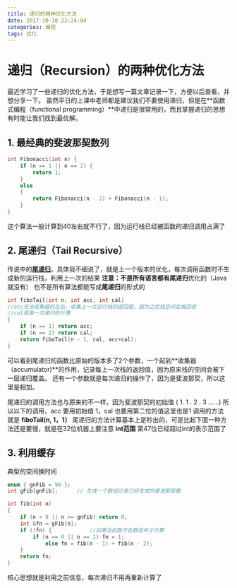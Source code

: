 ```yaml
---
title: 递归的两种优化方法
date: 2017-10-10 22:24:04
categories: 编程
tags: 优化
---
```

# 递归（Recursion）的两种优化方法

最近学习了一些递归的优化方法，于是想写一篇文章记录一下，方便以后查看，并想分享一下。
虽然平日的上课中老师都是建议我们不要使用递归，但是在**函数式编程（functional programming）**中递归是很常用的，而且掌握递归的思想有时能让我们找到最优解。

<!--more-->

## 1. 最经典的斐波那契数列

```c
int Fibonacci(int n) {
    if (n == 1 || n == 2) {
        return 1;
    }
    else
    {
        return Fibonacci(n - 2) + Fibonacci(n - 1);
    }
}
```

这个算法一般计算到40左右就不行了，因为运行栈已经被函数的递归调用占满了

## 2. 尾递归（Tail Recursive）

传说中的[**尾递归**](https://www.wikiwand.com/zh/%E5%B0%BE%E8%B0%83%E7%94%A8)。具体我不细说了，就是上一个版本的优化，每次调用函数时不生成新的运行栈，利用上一次的结果
**注意：**不是所有语言都有**尾递归**优化的（Java就没有）
       也不是所有算法都能写成**尾递归**的形式的

``` c
int fiboTail(int n, int acc, int cal) 
//acc充当收集器的左右，收集上一次运行栈的返回值，因为之后栈空间会被回收
//cal是每一次递归的计算
{
    if (n == 1) return acc;
    if (n == 2) return cal;
    return fiboTail(n - 1, cal, acc+cal);
}
```

可以看到尾递归的函数比原始的版本多了2个参数，一个起到**收集器（accumulator)**的作用，记录每上一次栈的返回值，因为原来栈的空间会被下一层递归覆盖。
还有一个参数就是每次递归的操作了，因为是斐波那契，所以这里是相加。

尾递归的调用方法也与原来的不一样，因为斐波那契的初始值 ( 1. 1 . 2 . 3 ......)
所以以下的调用，acc 要用初始值 1，cal 也要用第二位的值这里也是1
调用的方法就是  **fiboTail(n, 1，1）**
尾递归的方法计算基本上是秒出的，可是比起下面一种方法还是要慢，就是在32位机器上要注意 **int范围** 第47位已经超过int的表示范围了

## 3. 利用缓存

典型的空间换时间

``` c
enum { gnFib = 99 };
int gFib[gnFib];      // 生成一个数组记录已经生成的斐波那契数

int fib(int n)
{
    if (n < 0 || n >= gnFib) return 0;
    int &fn = gFib[n];   
    if (!fn) {            //如果当前数不在数组中才计算
        if (n == 0 || n == 1) fn = 1;
            else fn = fib(n - 1) + fib(n - 2);
    }
    return fn;
}
```

核心思想就是利用之前信息，每次递归不用再重新计算了
